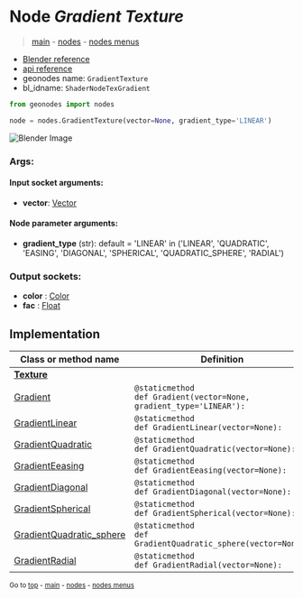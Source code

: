 # Node *Gradient Texture*

> [main](../index.md) - [nodes](nodes.md) - [nodes menus](nodes_menus.md)

- [Blender reference](https://docs.blender.org/manual/en/latest/modeling/geometry_nodes/texture/gradient.html)
- [api reference](https://docs.blender.org/api/current/bpy.types.ShaderNodeTexGradient.html)
- geonodes name: `GradientTexture`
- bl_idname: `ShaderNodeTexGradient`

```python
from geonodes import nodes

node = nodes.GradientTexture(vector=None, gradient_type='LINEAR')
```

![Blender Image](https://docs.blender.org/manual/en/latest/_images/node-types_ShaderNodeTexGradient.webp)

### Args:

#### Input socket arguments:

- **vector**: [Vector](Vector.md)

#### Node parameter arguments:

- **gradient_type** (str): default = 'LINEAR' in ('LINEAR', 'QUADRATIC', 'EASING', 'DIAGONAL', 'SPHERICAL', 'QUADRATIC_SPHERE', 'RADIAL')

### Output sockets:

- **color** : [Color](Color.md)
- **fac** : [Float](Float.md)

## Implementation

| Class or method name | Definition |
|----------------------|------------|
| **[Texture](Texture.md)** |
| [Gradient](Texture.md#Gradient) | `@staticmethod`<br> `def Gradient(vector=None, gradient_type='LINEAR'):` |
| [GradientLinear](Texture.md#GradientLinear) | `@staticmethod`<br> `def GradientLinear(vector=None):` |
| [GradientQuadratic](Texture.md#GradientQuadratic) | `@staticmethod`<br> `def GradientQuadratic(vector=None):` |
| [GradientEeasing](Texture.md#GradientEeasing) | `@staticmethod`<br> `def GradientEeasing(vector=None):` |
| [GradientDiagonal](Texture.md#GradientDiagonal) | `@staticmethod`<br> `def GradientDiagonal(vector=None):` |
| [GradientSpherical](Texture.md#GradientSpherical) | `@staticmethod`<br> `def GradientSpherical(vector=None):` |
| [GradientQuadratic_sphere](Texture.md#GradientQuadratic_sphere) | `@staticmethod`<br> `def GradientQuadratic_sphere(vector=None):` |
| [GradientRadial](Texture.md#GradientRadial) | `@staticmethod`<br> `def GradientRadial(vector=None):` |

<sub>Go to [top](#node-Gradient-Texture) - [main](../index.md) - [nodes](nodes.md) - [nodes menus](nodes_menus.md)</sub>

